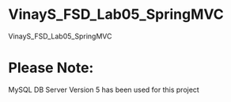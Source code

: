 # VinayS_FSD_Lab05_SpringMVC
VinayS_FSD_Lab05_SpringMVC
# Please Note:
MySQL DB Server Version 5 has been used for this project
